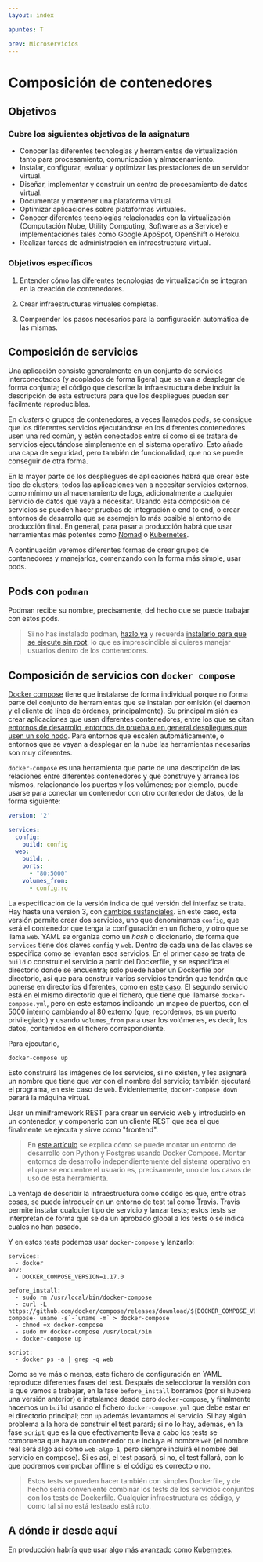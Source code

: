 ```yaml
---
layout: index

apuntes: T

prev: Microservicios
---
```


# Composición de contenedores

<!--@
prev: Microservicios
-->

<div class="objetivos" markdown="1">

## Objetivos

### Cubre los siguientes objetivos de la asignatura

* Conocer las diferentes tecnologías y herramientas de virtualización
  tanto para procesamiento, comunicación y almacenamiento.
* Instalar, configurar, evaluar y optimizar las prestaciones de un
  servidor virtual.
* Diseñar, implementar y construir un centro de procesamiento de datos
  virtual.
* Documentar y mantener una plataforma virtual.
* Optimizar aplicaciones sobre plataformas virtuales.
* Conocer diferentes tecnologías relacionadas con la virtualización
  (Computación Nube, Utility Computing, Software as a Service) e
  implementaciones tales como Google AppSpot, OpenShift o Heroku.
* Realizar tareas de administración en infraestructura virtual.

### Objetivos específicos

1. Entender cómo las diferentes tecnologías de virtualización se
   integran en la creación de contenedores.

2. Crear infraestructuras virtuales completas.

3. Comprender los pasos necesarios para la configuración automática de las mismas.

</div>

## Composición de servicios

Una aplicación consiste generalmente en un conjunto de servicios
interconectados (y acoplados de forma ligera) que se van a desplegar
de forma conjunta; el código que describe la infraestructura debe
incluir la descripción de esta estructura para que los despliegues
puedan ser fácilmente reproducibles.

En *clusters* o grupos de contenedores, a veces llamados *pods*, se
consigue que los diferentes servicios ejecutándose en los diferentes
contenedores usen una red común, y estén conectados entre sí como si
se tratara de servicios ejecutándose simplemente en el sistema
operativo. Esto añade una capa de seguridad, pero también de
funcionalidad, que no se puede conseguir de otra forma.

En la mayor parte de los despliegues de aplicaciones habrá que crear
este tipo de clusters; todos las aplicaciones van a necesitar
servicios externos, como mínimo un almacenamiento de logs,
adicionalmente a cualquier servicio de datos que vaya a
necesitar. Usando esta composición de servicios se pueden hacer
pruebas de integración o end to end, o crear entornos de desarrollo
que se asemejen lo más posible al entorno de producción final. En
general, para pasar a producción habrá que usar herramientas más
potentes como [Nomad](https://nomad.io)
o [Kubernetes](https://kubernetes.io).

A continuación veremos diferentes formas de crear grupos de
contenedores y manejarlos, comenzando con la forma más simple, usar
pods.

## Pods con `podman`

Podman recibe su nombre, precisamente, del hecho que se puede trabajar
con estos pods.

> Si no has instalado
> podman, [hazlo ya](https://podman.io/getting-started/installation) y
> recuerda
> [instalarlo para que se ejecute sin root](https://www.vultr.com/docs/how-to-install-and-use-podman-on-ubuntu-20-04#5__Using_Podman_without_Sudo),
> lo que es imprescindible si quieres manejar usuarios dentro de los
> contenedores.


## Composición de servicios con `docker compose`

[Docker compose](https://docs.docker.com/compose/install/#install-compose)
tiene que instalarse de forma individual porque no forma parte del
conjunto de herramientas que se instalan por omisión (el daemon y el
cliente de línea de órdenes, principalmente). Su principal misión es
crear aplicaciones que usen diferentes contenedores, entre los que se citan
[entornos de desarrollo, entornos de prueba o en general despliegues
que usen un solo nodo](https://docs.docker.com/compose/#common-use-cases).
Para
entornos que escalen automáticamente, o entornos que se vayan a
desplegar en la nube las herramientas necesarias son muy diferentes.

`docker-compose` es una herramienta que parte de una descripción de
las relaciones entre diferentes contenedores y que construye y arranca
los mismos, relacionando los puertos y los volúmenes; por ejemplo,
puede usarse para conectar un contenedor con otro contenedor de datos,
de la forma siguiente:

```yaml
version: '2'

services:
  config:
    build: config
  web:
    build: .
    ports:
      - "80:5000"
    volumes_from:
      - config:ro
```

La especificación de la versión indica de qué versión del interfaz se
trata. Hay hasta una versión 3, con
[cambios sustanciales](https://docs.docker.com/compose/compose-file/). En
este caso, esta versión permite crear dos servicios, uno que
denominamos `config`, que será el contenedor que tenga la
configuración en un fichero, y otro que se llama `web`. YAML se
organiza como un *hash* o diccionario, de forma que `services` tiene
dos claves `config` y `web`. Dentro de cada una de las claves se
especifica como se levantan esos servicios. En el primer caso se trata
de `build` o construir el servicio a partir del Dockerfile, y se
especifica el directorio donde se encuentra; solo puede haber un
Dockerfile por directorio, así que para construir varios servicios
tendrán que tendrán que ponerse en directorios diferentes, como
en [este caso](https://github.com/JJ/p5-hitos). El segundo servicio
está en el mismo directorio que el fichero, que tiene que llamarse
`docker-compose.yml`, pero en este estamos indicando un mapeo de
puertos, con el 5000 interno cambiando al 80 externo (que, recordemos,
es un puerto privilegiado) y usando `volumes_from` para usar los
volúmenes, es decir, los datos, contenidos en el fichero
correspondiente.

Para ejecutarlo,

```shell
docker-compose up
```

Esto construirá las imágenes de los servicios, si no existen, y les
asignará un nombre que tiene que ver con el nombre del servicio;
también ejecutará el programa, en este caso de `web`. Evidentemente,
`docker-compose down` parará la máquina virtual.

<div class='ejercicios' markdown='1'>

Usar un miniframework REST para crear un servicio web y introducirlo
en un contenedor, y componerlo con un cliente REST que sea el que
finalmente se ejecuta y sirve como "frontend".

</div>

> En
> [este artículo](https://www.freecodecamp.org/news/docker-development-workflow-a-guide-with-flask-and-postgres-db1a1843044a/)
> se
> explica cómo se puede montar un entorno de desarrollo con Python y
> Postgres usando Docker Compose. Montar entornos de desarrollo
> independientemente del sistema operativo en el que se encuentre el
> usuario es, precisamente, uno de los casos de uso de esta
> herramienta.

La ventaja de describir la infraestructura como código es que, entre
 otras cosas, se puede introducir en un entorno de test tal como
 [Travis](https://travis-ci.org). Travis permite instalar cualquier
 tipo de servicio y lanzar tests; estos tests se interpretan de forma
 que se da un aprobado global a los tests o se indica cuales no han
 pasado.

Y en estos tests podemos usar `docker-compose` y lanzarlo:

```shell
services:
  - docker
env:
  - DOCKER_COMPOSE_VERSION=1.17.0

before_install:
  - sudo rm /usr/local/bin/docker-compose
  - curl -L https://github.com/docker/compose/releases/download/${DOCKER_COMPOSE_VERSION}/docker-compose-`uname -s`-`uname -m` > docker-compose
  - chmod +x docker-compose
  - sudo mv docker-compose /usr/local/bin
  - docker-compose up

script:
  - docker ps -a | grep -q web
```

Como se ve más o menos, este fichero de configuración en YAML
reproduce diferentes fases del test. Después de seleccionar la versión
con la que vamos a trabajar, en la fase `before_install` borramos (por
si hubiera una versión anterior) e instalamos desde cero
`docker-compose`, y finalmente hacemos un `build` usando el fichero
`docker-compose.yml` que debe estar en el directorio principal; con
`up` además levantamos el servicio. Si hay
algún problema a la hora de construir el test parará; si no lo hay,
además, en la fase `script` que es la que efectivamente lleva a cabo
los tests se comprueba que haya un contenedor que incluya el nombre
`web` (el nombre real será algo así como `web-algo-1`, pero siempre
incluirá el nombre del servicio en compose). Si es así, el test
pasará, si no, el test fallará, con lo que podremos comprobar offline
si el código es correcto o no.

> Estos tests se pueden hacer también con simples Dockerfile, y de
> hecho sería conveniente combinar los tests de los servicios
> conjuntos con los tests de Dockerfile. Cualquier infraestructura es
> código, y como tal si no está testeado está roto.

## A dónde ir desde aquí

En producción habría que usar algo más avanzado
como
[Kubernetes](https://kubernetes.io/es/docs/concepts/overview/what-is-kubernetes/).
